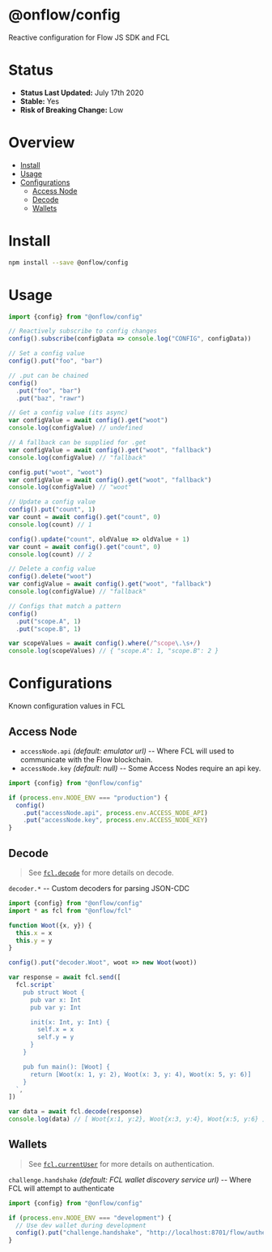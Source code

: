 # @onflow/config

Reactive configuration for Flow JS SDK and FCL

# Status

- **Status Last Updated:** July 17th 2020
- **Stable:** Yes
- **Risk of Breaking Change:** Low

# Overview

- [Install](#install)
- [Usage](#usage)
- [Configurations](#configurations)
  - [Access Node](#access-node)
  - [Decode](#decode)
  - [Wallets](#Wallets)

# Install

```bash
npm install --save @onflow/config
```

# Usage

```javascript
import {config} from "@onflow/config"

// Reactively subscribe to config changes
config().subscribe(configData => console.log("CONFIG", configData))

// Set a config value
config().put("foo", "bar")

// .put can be chained
config()
  .put("foo", "bar")
  .put("baz", "rawr")

// Get a config value (its async)
var configValue = await config().get("woot")
console.log(configValue) // undefined

// A fallback can be supplied for .get
var configValue = await config().get("woot", "fallback")
console.log(configValue) // "fallback"

config.put("woot", "woot")
var configValue = await config().get("woot", "fallback")
console.log(configValue) // "woot"

// Update a config value
config().put("count", 1)
var count = await config().get("count", 0)
console.log(count) // 1

config().update("count", oldValue => oldValue + 1)
var count = await config().get("count", 0)
console.log(count) // 2

// Delete a config value
config().delete("woot")
var configValue = await config().get("woot", "fallback")
console.log(configValue) // "fallback"

// Configs that match a pattern
config()
  .put("scope.A", 1)
  .put("scope.B", 1)

var scopeValues = await config().where(/^scope\.\s+/)
console.log(scopeValues) // { "scope.A": 1, "scope.B": 2 }
```

# Configurations

Known configuration values in FCL

## Access Node

- `accessNode.api` _(default: emulator url)_ -- Where FCL will used to communicate with the Flow blockchain.
- `accessNode.key` _(default: null)_ -- Some Access Nodes require an api key.

```javascript
import {config} from "@onflow/config"

if (process.env.NODE_ENV === "production") {
  config()
    .put("accessNode.api", process.env.ACCESS_NODE_API)
    .put("accessNode.key", process.env.ACCESS_NODE_KEY)
}
```

## Decode

> See [`fcl.decode`](../decode) for more details on decode.

`decoder.*` -- Custom decoders for parsing JSON-CDC

```javascript
import {config} from "@onflow/config"
import * as fcl from "@onflow/fcl"

function Woot({x, y}) {
  this.x = x
  this.y = y
}

config().put("decoder.Woot", woot => new Woot(woot))

var response = await fcl.send([
  fcl.script`
    pub struct Woot {
      pub var x: Int
      pub var y: Int

      init(x: Int, y: Int) {
        self.x = x
        self.y = y
      }
    }

    pub fun main(): [Woot] {
      return [Woot(x: 1, y: 2), Woot(x: 3, y: 4), Woot(x: 5, y: 6)]
    }
  `,
])

var data = await fcl.decode(response)
console.log(data) // [ Woot{x:1, y:2}, Woot{x:3, y:4}, Woot{x:5, y:6} ]
```

## Wallets

> See [`fcl.currentUser`](../current-user) for more details on authentication.

`challenge.handshake` _(default: FCL wallet discovery service url)_ -- Where FCL will attempt to authenticate

```javascript
import {config} from "@onflow/config"

if (process.env.NODE_ENV === "development") {
  // Use dev wallet during development
  config().put("challenge.handshake", "http://localhost:8701/flow/authenticate")
}
```
